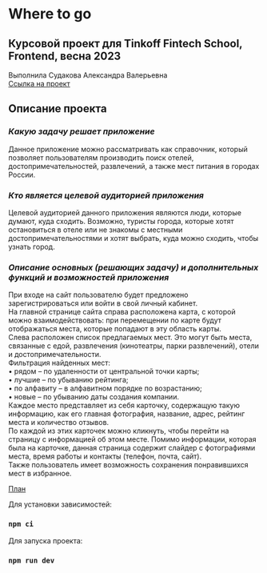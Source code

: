 # Where to go

## Курсовой проект для Tinkoff Fintech School, Frontend, весна 2023
Выполнила Судакова Александра Валерьевна  
[Ссылка на проект](https://coursework-asudakova.vercel.app/)

## Описание проекта
### *Какую задачу решает приложение*  
Данное приложение можно рассматривать как справочник, который позволяет пользователям производить поиск отелей, достопримечательностей, развлечений, а также мест питания в городах России.
### *Кто является целевой аудиторией приложения*  
Целевой аудиторией данного приложения являются люди, которые думают, куда сходить. Возможно, туристы города, которые хотят остановиться в отеле или не знакомы с местными достопримечательностями и хотят выбрать, куда можно сходить, чтобы узнать город.
### *Описание основных (решающих задачу) и дополнительных функций и возможностей приложения*  
При входе на сайт пользователю будет предложено зарегистрироваться или войти в свой личный кабинет.  
На главной странице сайта справа расположена карта, с которой можно взаимодействовать: при перемещении по карте будут отображаться места, которые попадают в эту область карты.  
Слева расположен список предлагаемых мест. Это могут быть места, связанные с едой, развлечения (кинотеатры, парки развлечений), отели и достопримечательности.  
Фильтрация найденных мест:  
•	рядом – по удаленности от центральной точки карты;  
•	лучшие – по убыванию рейтинга;  
•	по алфавиту –  в алфавитном порядке по возрастанию;  
•	новые – по убыванию даты создания компании.  
Каждое место представляет из себя карточку, содержащую такую информацию, как его главная фотография, название, адрес, рейтинг места и количество отзывов.  
По каждой из этих карточек можно кликнуть, чтобы перейти на страницу с информацией об этом месте. Помимо информации, которая была на карточке, данная страница содержит слайдер с фотографиями места, время работы и контакты (телефон, почта, сайт).  
Также пользователь имеет возможность сохранения понравившихся мест в избранное.

[План](https://docs.google.com/document/d/1r8LIuEX_w71j6Np-cXQunnFkjRgYZFn_KJPPyiR40uU/edit?usp=sharing)

Для установки зависимостей:

### `npm ci`  
  
Для запуска проекта:

### `npm run dev`
